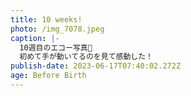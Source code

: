 ```yaml
---
title: 10 weeks!
photo: /img_7078.jpeg
caption: |-
  10週目のエコー写真👼
  初めて手が動いてるのを見て感動した！
publish-date: 2023-06-17T07:40:02.272Z
age: Before Birth
---
```

